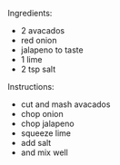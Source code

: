 Ingredients: 
- 2 avacados
- red onion
- jalapeno to taste
- 1 lime 
- 2 tsp salt

Instructions: 
- cut and mash avacados
- chop onion
- chop jalapeno 
- squeeze lime
- add salt
- and mix well 
